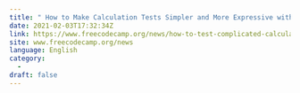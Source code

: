 ```yaml
---
title: " How to Make Calculation Tests Simpler and More Expressive with These New Refactorings "
date: 2021-02-03T17:32:34Z
link: https://www.freecodecamp.org/news/how-to-test-complicated-calculations-new-refactoring/?utm_medium=RSS&utm_source=news.12bit.vn
site: www.freecodecamp.org/news
language: English
category:
  -   
draft: false
---
```

